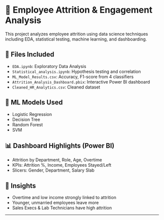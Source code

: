# 🧠 Employee Attrition & Engagement Analysis

This project analyzes employee attrition using data science techniques including EDA, statistical testing, machine learning, and dashboarding.

## 📁 Files Included
- `EDA.ipynb`: Exploratory Data Analysis
- `Statistical_analysis.ipynb`: Hypothesis testing and correlation
- `ML_Model_Results.csv`: Accuracy, F1-score from 4 classifiers
- `Attrition_Analysis_Dashboard.pbix`: Interactive Power BI dashboard
- `Cleaned_HR_Analytics.csv`: Cleaned dataset

## 🚀 ML Models Used
- Logistic Regression
- Decision Tree
- Random Forest
- SVM

## 📊 Dashboard Highlights (Power BI)
- Attrition by Department, Role, Age, Overtime
- KPIs: Attrition %, Income, Employees Stayed/Left
- Slicers: Gender, Department, Salary Slab

## 📌 Insights
- Overtime and low income strongly linked to attrition
- Younger, unmarried employees leave more
- Sales Execs & Lab Technicians have high attrition

---
